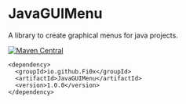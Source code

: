 # JavaGUIMenu
A library to create graphical menus for java projects.

[![Maven Central](https://maven-badges.herokuapp.com/maven-central/io.github.Fi0x/JavaGUIMenu/badge.svg)](https://maven-badges.herokuapp.com/maven-central/io.github.Fi0x/JavaGUIMenu/)
```
<dependency>
  <groupId>io.github.Fi0x</groupId>
  <artifactId>JavaGUIMenu</artifactId>
  <version>1.0.0</version>
</dependency>
```
